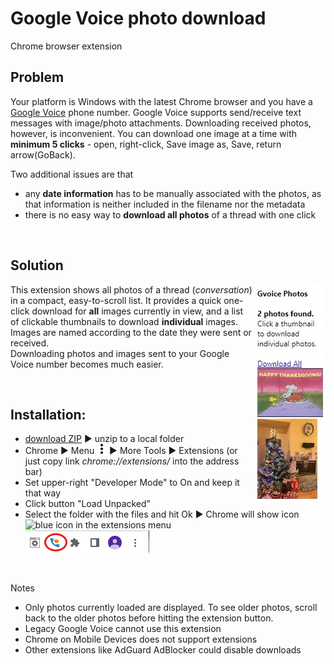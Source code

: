 Google Voice photo download
=====================
Chrome browser extension

## Problem
Your platform is Windows with the latest Chrome browser and you have a [Google Voice](https://voice.google.com/messages) phone number.
Google Voice supports send/receive text messages with image/photo attachments. Downloading received photos, however, is inconvenient. You can download one image at a time with **minimum 5 clicks** - open, right-click, Save image as, Save, return arrow(GoBack).

Two additional issues are that  
* any **date information** has to be manually associated with the photos, as that information is neither included in the filename nor the metadata  
* there is no easy way to **download all photos** of a thread with one click
  
<br />

## Solution
<img src="gv.list.jpg" align="right" />

This extension shows all photos of a thread (*conversation*) in a compact,
easy-to-scroll list. It provides a quick one-click download for **all** images currently in view, and a list of clickable thumbnails to download **individual** images. Images are named according to the date they were sent or received.  
Downloading photos and images sent to your Google Voice number becomes much easier.   

<br /> 

## Installation:
 * [download ZIP](gvphoto.zip?raw=true) ►  unzip to a local folder
 * Chrome ►  Menu ![3 dots](three-dots.png?raw=true) ►  More Tools ►  Extensions (or just copy link *chrome://extensions/* into the address bar)
 * Set upper-right "Developer Mode" to On and keep it that way
 * Click button "Load Unpacked"
 * Select the folder with the files and hit Ok ► Chrome will show icon ![blue
   icon](src/gvphoto16.png?raw=true) in the extensions menu  
   ![menu](gv.btn.png) 

<br clear="right"/>

Notes

 * Only photos currently loaded are displayed. To see older photos, scroll back to the older photos
before hitting the extension button.
 * Legacy Google Voice cannot use this extension
 * Chrome on Mobile Devices does not support extensions
 * Other extensions like AdGuard AdBlocker could disable downloads


&emsp;
